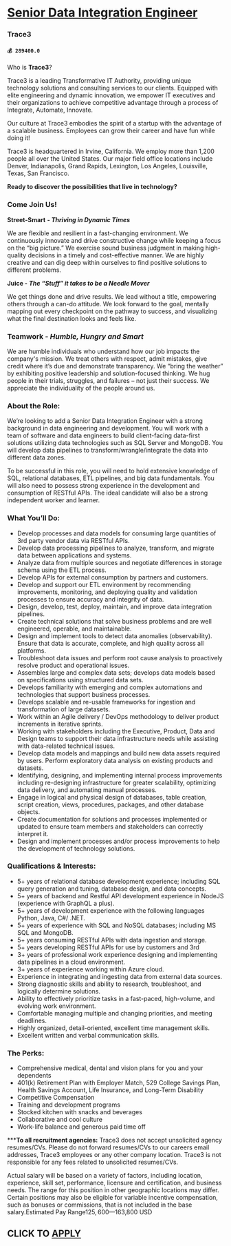 # [Senior Data Integration Engineer](https://www.remotewlb.com/apply/senior-data-integration-engineer)  
### Trace3  
#### `💰 289400.0`  

Who is **Trace3**?

Trace3 is a leading Transformative IT Authority, providing unique technology solutions and consulting services to our clients. Equipped with elite engineering and dynamic innovation, we empower IT executives and their organizations to achieve competitive advantage through a process of Integrate, Automate, Innovate.

Our culture at Trace3 embodies the spirit of a startup with the advantage of a scalable business. Employees can grow their career and have fun while doing it!

Trace3 is headquartered in Irvine, California. We employ more than 1,200 people all over the United States. Our major field office locations include Denver, Indianapolis, Grand Rapids, Lexington, Los Angeles, Louisville, Texas, San Francisco.

**Ready to discover the possibilities that live in technology?**

### Come Join Us!

 **Street-Smart** **- _Thriving in Dynamic Times_**

We are flexible and resilient in a fast-changing environment. We continuously innovate and drive constructive change while keeping a focus on the “big picture.” We exercise sound business judgment in making high-quality decisions in a timely and cost-effective manner. We are highly creative and can dig deep within ourselves to find positive solutions to different problems.

 **Juice - _The “Stuff” it takes to be a Needle Mover_**

We get things done and drive results. We lead without a title, empowering others through a can-do attitude. We look forward to the goal, mentally mapping out every checkpoint on the pathway to success, and visualizing what the final destination looks and feels like.

### Teamwork - _Humble, Hungry and Smart_

We are humble individuals who understand how our job impacts the company's mission. We treat others with respect, admit mistakes, give credit where it’s due and demonstrate transparency. We “bring the weather” by exhibiting positive leadership and solution-focused thinking. We hug people in their trials, struggles, and failures – not just their success. We appreciate the individuality of the people around us.

### About the Role:

We’re looking to add a Senior Data Integration Engineer with a strong background in data engineering and development. You will work with a team of software and data engineers to build client-facing data-first solutions utilizing data technologies such as SQL Server and MongoDB. You will develop data pipelines to transform/wrangle/integrate the data into different data zones.

To be successful in this role, you will need to hold extensive knowledge of SQL, relational databases, ETL pipelines, and big data fundamentals. You will also need to possess strong experience in the development and consumption of RESTful APIs. The ideal candidate will also be a strong independent worker and learner.

### What You’ll Do:

  * Develop processes and data models for consuming large quantities of 3rd party vendor data via RESTful APIs.
  * Develop data processing pipelines to analyze, transform, and migrate data between applications and systems.
  * Analyze data from multiple sources and negotiate differences in storage schema using the ETL process.
  * Develop APIs for external consumption by partners and customers.
  * Develop and support our ETL environment by recommending improvements, monitoring, and deploying quality and validation processes to ensure accuracy and integrity of data.
  * Design, develop, test, deploy, maintain, and improve data integration pipelines.
  * Create technical solutions that solve business problems and are well engineered, operable, and maintainable.
  * Design and implement tools to detect data anomalies (observability). Ensure that data is accurate, complete, and high quality across all platforms.
  * Troubleshoot data issues and perform root cause analysis to proactively resolve product and operational issues.
  * Assembles large and complex data sets; develops data models based on specifications using structured data sets.
  * Develops familiarity with emerging and complex automations and technologies that support business processes.
  * Develops scalable and re-usable frameworks for ingestion and transformation of large datasets.
  * Work within an Agile delivery / DevOps methodology to deliver product increments in iterative sprints.
  * Working with stakeholders including the Executive, Product, Data and Design teams to support their data infrastructure needs while assisting with data-related technical issues.
  * Develop data models and mappings and build new data assets required by users. Perform exploratory data analysis on existing products and datasets.
  * Identifying, designing, and implementing internal process improvements including re-designing infrastructure for greater scalability, optimizing data delivery, and automating manual processes.
  * Engage in logical and physical design of databases, table creation, script creation, views, procedures, packages, and other database objects.
  * Create documentation for solutions and processes implemented or updated to ensure team members and stakeholders can correctly interpret it.
  * Design and implement processes and/or process improvements to help the development of technology solutions.

### Qualifications & Interests:

  * 5+ years of relational database development experience; including SQL query generation and tuning, database design, and data concepts.
  * 5+ years of backend and Restful API development experience in NodeJS (experience with GraphQL a plus).
  * 5+ years of development experience with the following languages Python, Java, C#/ .NET.
  * 5+ years of experience with SQL and NoSQL databases; including MS SQL and MongoDB.
  * 5+ years consuming RESTful APIs with data ingestion and storage.
  * 5+ years developing RESTful APIs for use by customers and 3rd
  * 3+ years of professional work experience designing and implementing data pipelines in a cloud environment.
  * 3+ years of experience working within Azure cloud.
  * Experience in integrating and ingesting data from external data sources.
  * Strong diagnostic skills and ability to research, troubleshoot, and logically determine solutions.
  * Ability to effectively prioritize tasks in a fast-paced, high-volume, and evolving work environment.
  * Comfortable managing multiple and changing priorities, and meeting deadlines.
  * Highly organized, detail-oriented, excellent time management skills.
  * Excellent written and verbal communication skills.

### The Perks:

  * Comprehensive medical, dental and vision plans for you and your dependents
  * 401(k) Retirement Plan with Employer Match, 529 College Savings Plan, Health Savings Account, Life Insurance, and Long-Term Disability
  * Competitive Compensation
  * Training and development programs
  * Stocked kitchen with snacks and beverages
  * Collaborative and cool culture
  * Work-life balance and generous paid time off

 *****To all recruitment agencies:** Trace3 does not accept unsolicited agency resumes/CVs. Please do not forward resumes/CVs to our careers email addresses, Trace3 employees or any other company location. Trace3 is not responsible for any fees related to unsolicited resumes/CVs.

Actual salary will be based on a variety of factors, including location, experience, skill set, performance, licensure and certification, and business needs. The range for this position in other geographic locations may differ. Certain positions may also be eligible for variable incentive compensation, such as bonuses or commissions, that is not included in the base salary.Estimated Pay Range$125,600—$163,800 USD  
## CLICK TO [APPLY](https://www.remotewlb.com/apply/senior-data-integration-engineer)

